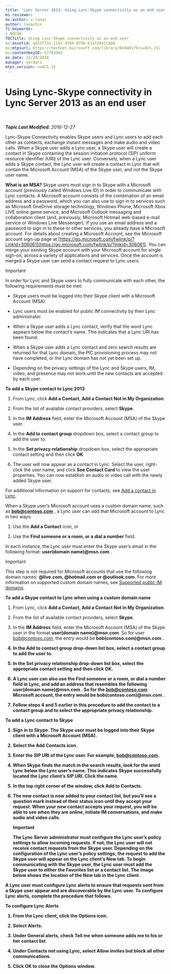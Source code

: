 ```yaml
---
title: 'Lync Server 2013: Using Lync-Skype connectivity as an end user'
ms.reviewer: 
ms.author: v-lanac
author: lanachin
f1.keywords:
- NOCSH
TOCTitle: Using Lync-Skype connectivity as an end user
ms:assetid: ad22f731-118c-4349-8790-b1a72941cbdd
ms:mtpsurl: https://technet.microsoft.com/library/Dn440175(v=OCS.15)
ms:contentKeyID: 57793365
ms.date: 12/29/2016
manager: serdars
mtps_version: v=OCS.15
---
```


<div data-xmlns="http://www.w3.org/1999/xhtml">

<div class="topic" data-xmlns="http://www.w3.org/1999/xhtml" data-msxsl="urn:schemas-microsoft-com:xslt" data-cs="http://msdn.microsoft.com/">

<div data-asp="http://msdn2.microsoft.com/asp">

# Using Lync-Skype connectivity in Lync Server 2013 as an end user

</div>

<div id="mainSection">

<div id="mainBody">

<span> </span>

_**Topic Last Modified:** 2016-12-27_

Lync-Skype Connectivity enables Skype users and Lync users to add each other as contacts, exchange instant messages and make audio and video calls. When a Skype user adds a Lync user, a Skype user will create a contact in Skype containing the session initiation protocol (SIP) uniform resource identifier (URI) of the Lync user. Conversely, when a Lync user adds a Skype contact, the Lync user will create a contact in Lync that will contain the Microsoft Account (MSA) of the Skype user, and not the Skype user name.

**What is an MSA?** Skype users must sign in to Skype with a Microsoft account (previously called Windows Live ID) in order to communicate with Lync contacts. A Microsoft account consists of the combination of an email address and a password, which you can also use to sign in to services such as Microsoft OneDrive storage technology, Windows Phone, Microsoft Xbox LIVE online game service, and Microsoft Outlook messaging and collaboration client (and, previously, Microsoft Hotmail web-based e-mail service or Windows Live Messenger). If you use an email address and a password to sign in to these or other services, you already have a Microsoft account. For details about creating a Microsoft Account, see the Microsoft account sign-up page at [https://go.microsoft.com/fwlink/p/?LinkId=306061](https://go.microsoft.com/fwlink/p/?linkid=306061). You can merge your existing Skype account with your Microsoft account for single sign-on, across a variety of applications and services. Once the account is merged a Skype user can send a contact request to Lync users.

<div>


> [!IMPORTANT]  
> In order for Lync and Skype users to fully communicate with each other, the following requirements must be met: 
> <UL>
> <LI>
> <P>Skype users must be logged into their Skype client with a Microsoft Account (MSA).</P>
> <LI>
> <P>Lync users must be enabled for public IM connectivity by their Lync administrator.</P>
> <LI>
> <P>When a Skype user adds a Lync contact, verify that the word Lync appears below the contact’s name. This indicates that a Lync URI has been found.</P>
> <LI>
> <P>When a Skype user adds a Lync contact and zero search results are returned for that Lync domain, the PIC provisioning process may not have completed, or the Lync domain has not yet been set up.</P>
> <LI>
> <P>Depending on the privacy settings of the Lync and Skype users, IM, video, and presence may not work until the new contacts are accepted by each user.</P></LI></UL>



</div>

**To add a Skype contact to Lync 2013**

1.  From Lync, click **Add a Contact, Add a Contact Not in My Organization**.

2.  From the list of available contact providers, select **Skype**.

3.  In the **IM Address** field, enter the Microsoft Account (MSA) of the Skype user.

4.  In the **Add to contact group** dropdown box, select a contact group to add the user to.

5.  In the **Set privacy relationship** dropdown box, select the appropriate contact setting and then click **OK**.

6.  The user will now appear as a contact in Lync. Select the user, right-click the user name, and click **See Contact Card** to view the user properties. You can now establish an audio or video call with the newly added Skype user.

For additional information on support for contacts, see [Add a contact in Lync](https://support.office.com/article/add-a-contact-ae55b88d-b9af-48da-bffe-7cc720a5059a).

When a Skype user’s Microsoft account uses a custom domain name, such as <strong>bob@contoso.com</strong> , a Lync user can add that Microsoft account to Lync in two ways:

1.  Use the **Add a Contact** icon, or

2.  Use the **Find someone or a room, or a dial a number** field.

In each instance, the Lync user must enter the Skype user’s email in the following format: <strong>user(domain name)@msn.com</strong> .

<div>


> [!IMPORTANT]  
> This step is not required for Microsoft accounts that use the following domain names: <STRONG>@live.com, @hotmail.com or @outlook.com</STRONG>. For more information on supported custom domain names, see <A href="https://support.microsoft.com/kb/897567">Supported public IM domains</A>.



</div>

**To add a Skype contact to Lync when using a custom domain name**

1.  From Lync, click **Add a Contact, Add a Contact Not in My Organization**.

2.  From the list of available contact providers, select **Skype**.

3.  In the **IM Address** field, enter the Microsoft Account (MSA) of the Skype user in the format <strong>user(domain name)@msn.com</strong>. So for user bob@contoso.com, the entry would be <strong>bob(contoso.com)@msn.com<strong> .

4.  In the **Add to contact group** drop-down list box, select a contact group to add the user to.

5.  In the **Set privacy relationship** drop-down list box, select the appropriate contact setting and then click **OK**.

6.  A Lync user can also use the **Find someone or a room, or dial a number** field in Lync, and add an address that resembles the following <strong>user(domain name)@msn.com</strong> . So for the bob@contoso.com Microsoft account, the entry would be <strong>bob(contoso.com)@msn.com</strong> .

7.  Follow steps 4 and 5 earlier in this procedure to add the contact to a contact group and to select the appropriate privacy relationship.

**To add a Lync contact to Skype**

1.  Sign in to Skype. The Skype user must be logged into their Skype client with a Microsoft Account (MSA).

2.  Select the Add Contacts icon.

3.  Enter the SIP URI of the Lync user. For example, bob@contoso.com.

4.  When Skype finds the match in the search results, look for the word **Lync** below the Lync user’s name. This indicates Skype successfully located the Lync client’s SIP URI. Click the name.

5.  In the top right corner of the window, click Add to Contacts.

6.  The new contact is now added to your contact list, but you’ll see a question mark instead of their status icon until they accept your request. When your new contact accepts your request, you will be able to see when they are online, initiate IM conversations, and make audio and video calls.
    
    <div>
    

    > [!IMPORTANT]  
    > The Lync Server administrator must configure the Lync user’s policy settings to allow incoming requests. If not, the Lync user will not receive contact requests from the Skype user. Depending on the configuration of the Lync user’s policy settings, the request to add the Skype user will appear on the Lync client’s <STRONG>New</STRONG> tab. To begin communicating with the Skype user, the Lync user must add the Skype user to either the Favorites list or a contact list. The image below shows the location of the <STRONG>New</STRONG> tab in the Lync client.

    
    </div>

A Lync user must configure Lync alerts to ensure that requests sent from a Skype user appear and are discoverable by the Lync user. To configure Lync alerts, complete the procedure that follows.

**To configure Lync Alerts**

1.  From the Lync client, click the **Options** icon.

2.  Select **Alerts**.

3.  Under **General alerts**, check **Tell me when someone adds me to his or her contact list**.

4.  Under **Contacts not using Lync**, select **Allow invites but block all other communications**.

5.  Click **OK** to close the Options window.

</div>

<span> </span>

</div>

</div>

</div>

